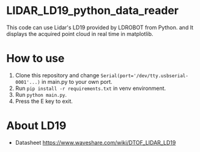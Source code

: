 # LIDAR_LD19_python_data_reader

This code can use Lidar's LD19 provided by LDROBOT from Python. and It displays the acquired point cloud in real time in matplotlib.

# How to use

1. Clone this repository and change `Serial(port='/dev/tty.usbserial-0001'...)` in main.py to your own port.
2. Run `pip install -r requirements.txt` in venv environment.
3. Run `python main.py`.
4. Press the E key to exit.

# About LD19

- Datasheet https://www.waveshare.com/wiki/DTOF_LIDAR_LD19
